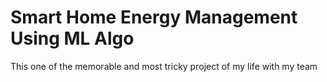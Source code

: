 # Smart Home Energy Management Using ML Algo
This one of the memorable and most tricky project of my life with my team
